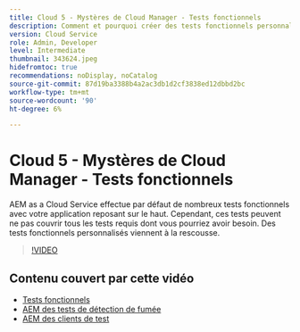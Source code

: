 ```yaml
---
title: Cloud 5 - Mystères de Cloud Manager - Tests fonctionnels
description: Comment et pourquoi créer des tests fonctionnels personnalisés
version: Cloud Service
role: Admin, Developer
level: Intermediate
thumbnail: 343624.jpeg
hidefromtoc: true
recommendations: noDisplay, noCatalog
source-git-commit: 87d19ba3388b4a2ac3db1d2cf3838ed12dbbd2bc
workflow-type: tm+mt
source-wordcount: '90'
ht-degree: 6%

---
```


# Cloud 5 - Mystères de Cloud Manager - Tests fonctionnels

AEM as a Cloud Service effectue par défaut de nombreux tests fonctionnels avec votre application reposant sur le haut. Cependant, ces tests peuvent ne pas couvrir tous les tests requis dont vous pourriez avoir besoin. Des tests fonctionnels personnalisés viennent à la rescousse.

>[!VIDEO](https://video.tv.adobe.com/v/343624)

## Contenu couvert par cette vidéo

+ [Tests fonctionnels](https://experienceleague.adobe.com/docs/experience-manager-cloud-service/content/implementing/using-cloud-manager/test-results/functional-testing.html)
+ [AEM des tests de détection de fumée](https://github.com/adobe/aem-test-samples/)
+ [AEM des clients de test](https://github.com/adobe/aem-testing-clients/)
